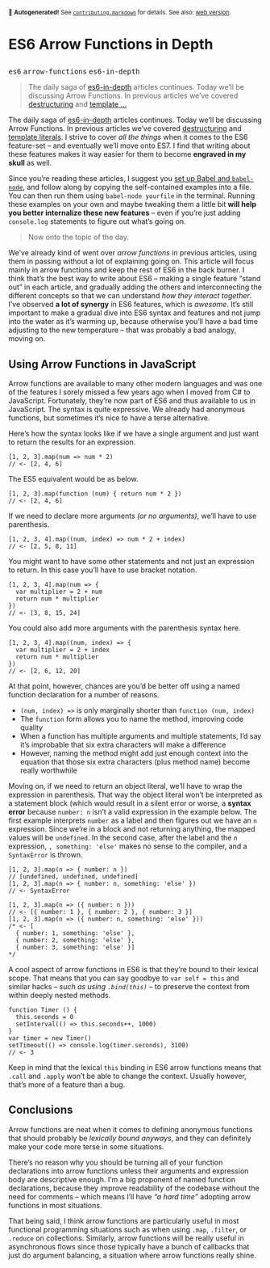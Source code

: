 <sub>&#x1F6A8; <strong>Autogenerated!</strong> See <a href="https://github.com/ponyfoo/articles/tree/noindex/contributing.markdown"><code>contributing.markdown</code></a> for details. See also: <a href="https://ponyfoo.com/articles/es6-arrow-functions-in-depth">web version</a>.</sub>

<a href="https://ponyfoo.com/articles/es6-arrow-functions-in-depth"><div></div></a>

<h1><p>ES6 Arrow Functions in Depth</p></h1>

<p><kbd>es6</kbd> <kbd>arrow-functions</kbd> <kbd>es6-in-depth</kbd></p>

<blockquote><p>The daily saga of <a href="https://ponyfoo.com/articles/tagged/es6-in-depth">es6-in-depth</a> articles continues. Today we&#x2019;ll be discussing Arrow Functions. In previous articles we&#x2019;ve covered <a href="https://ponyfoo.com/articles/es6-destructuring-in-depth">destructuring</a> and <a href="https://ponyfoo.com/articles/es6-template-strings-in-depth">template &#x2026;</a></p></blockquote>

<div><p>The daily saga of <a href="https://ponyfoo.com/articles/tagged/es6-in-depth">es6-in-depth</a> articles continues. Today we&#x2019;ll be discussing Arrow Functions. In previous articles we&#x2019;ve covered <a href="https://ponyfoo.com/articles/es6-destructuring-in-depth">destructuring</a> and <a href="https://ponyfoo.com/articles/es6-template-strings-in-depth">template literals</a>. I strive to cover <em>all the things</em> when it comes to the ES6 feature-set &#x2013; and eventually we&#x2019;ll move onto ES7. I find that writing about these features makes it way easier for them to become <strong>engraved in my skull</strong> as well.</p></div>

<div></div>

<div><p>Since you&#x2019;re reading these articles, I suggest you <a href="https://ponyfoo.com/articles/universal-react-babel#setting-up-babel">set up Babel and <code class="md-code md-code-inline">babel-node</code></a>, and follow along by copying the self-contained examples into a file. You can then run them using <code class="md-code md-code-inline">babel-node yourfile</code> in the terminal. Running these examples on your own and maybe tweaking them a little bit <strong>will help you better internalize these new features</strong> &#x2013; even if you&#x2019;re just adding <code class="md-code md-code-inline">console.log</code> statements to figure out what&#x2019;s going on.</p> <blockquote> <p>Now onto the topic of the day.</p> </blockquote> <p>We&#x2019;ve already kind of went over <em>arrow functions</em> in previous articles, using them in passing without a lot of explaining going on. This article will focus mainly in arrow functions and keep the rest of ES6 in the back burner. I think that&#x2019;s the best way to write about ES6 &#x2013; making a single feature &#x201C;stand out&#x201D; in each article, and gradually adding the others and interconnecting the different concepts so that we can understand <em>how they interact together</em>. I&#x2019;ve observed <strong>a lot of synergy</strong> in ES6 features, which is <em>awesome</em>. It&#x2019;s still important to make a gradual dive into ES6 syntax and features and not jump into the water as it&#x2019;s warming up, because otherwise you&#x2019;ll have a bad time adjusting to the new temperature &#x2013; that was probably a bad analogy, moving on.</p></div>

<div><h2 id="using-arrow-functions-in-javascript">Using Arrow Functions in JavaScript</h2> <p>Arrow functions are available to many other modern languages and was one of the features I sorely missed a few years ago when I moved from C# to JavaScript. Fortunately, they&#x2019;re now part of ES6 and thus available to us in JavaScript. The syntax is quite expressive. We already had anonymous functions, but sometimes it&#x2019;s nice to have a terse alternative.</p> <p>Here&#x2019;s how the syntax looks like if we have a single argument and just want to return the results for an expression.</p> <pre class="md-code-block"><code class="md-code md-lang-javascript">[<span class="md-code-number">1</span>, <span class="md-code-number">2</span>, <span class="md-code-number">3</span>].map(num =&gt; num * <span class="md-code-number">2</span>)
<span class="md-code-comment">// &lt;- [2, 4, 6]</span>
</code></pre> <p>The ES5 equivalent would be as below.</p> <pre class="md-code-block"><code class="md-code md-lang-javascript">[<span class="md-code-number">1</span>, <span class="md-code-number">2</span>, <span class="md-code-number">3</span>].map(<span class="md-code-function"><span class="md-code-keyword">function</span> <span class="md-code-params">(num)</span> </span>{ <span class="md-code-keyword">return</span> num * <span class="md-code-number">2</span> })
<span class="md-code-comment">// &lt;- [2, 4, 6]</span>
</code></pre> <p>If we need to declare more arguments <em>(or no arguments)</em>, we&#x2019;ll have to use parenthesis.</p> <pre class="md-code-block"><code class="md-code md-lang-javascript">[<span class="md-code-number">1</span>, <span class="md-code-number">2</span>, <span class="md-code-number">3</span>, <span class="md-code-number">4</span>].map((num, index) =&gt; num * <span class="md-code-number">2</span> + index)
<span class="md-code-comment">// &lt;- [2, 5, 8, 11]</span>
</code></pre> <p>You might want to have some other statements and not just an expression to return. In this case you&#x2019;ll have to use bracket notation.</p> <pre class="md-code-block"><code class="md-code md-lang-javascript">[<span class="md-code-number">1</span>, <span class="md-code-number">2</span>, <span class="md-code-number">3</span>, <span class="md-code-number">4</span>].map(num =&gt; {
  <span class="md-code-keyword">var</span> multiplier = <span class="md-code-number">2</span> + num
  <span class="md-code-keyword">return</span> num * multiplier
})
<span class="md-code-comment">// &lt;- [3, 8, 15, 24]</span>
</code></pre> <p>You could also add more arguments with the parenthesis syntax here.</p> <pre class="md-code-block"><code class="md-code md-lang-javascript">[<span class="md-code-number">1</span>, <span class="md-code-number">2</span>, <span class="md-code-number">3</span>, <span class="md-code-number">4</span>].map((num, index) =&gt; {
  <span class="md-code-keyword">var</span> multiplier = <span class="md-code-number">2</span> + index
  <span class="md-code-keyword">return</span> num * multiplier
})
<span class="md-code-comment">// &lt;- [2, 6, 12, 20]</span>
</code></pre> <p>At that point, however, chances are you&#x2019;d be better off using a named function declaration for a number of reasons.</p> <ul> <li><code class="md-code md-code-inline">(num, index) =&gt;</code> is only marginally shorter than <code class="md-code md-code-inline">function (num, index)</code></li> <li>The <code class="md-code md-code-inline">function</code> form allows you to name the method, improving code quality</li> <li>When a function has multiple arguments and multiple statements, I&#x2019;d say it&#x2019;s improbable that six extra characters will make a difference</li> <li>However, naming the method might add just enough context into the equation that those six extra characters (plus method name) become really worthwhile</li> </ul> <p>Moving on, if we need to return an object literal, we&#x2019;ll have to wrap the expression in parenthesis. That way the object literal won&#x2019;t be interpreted as a statement block (which would result in a silent error or worse, a <strong>syntax error</strong> because <code class="md-code md-code-inline">number: n</code> isn&#x2019;t a valid expression in the example below. The first example interprets <code class="md-code md-code-inline">number</code> as a label and then figures out we have an <code class="md-code md-code-inline">n</code> expression. Since we&#x2019;re in a block and not returning anything, the mapped values will be <code class="md-code md-code-inline">undefined</code>. In the second case, after the label and the <code class="md-code md-code-inline">n</code> expression, <code class="md-code md-code-inline">, something: &apos;else&apos;</code> makes no sense to the compiler, and a <code class="md-code md-code-inline">SyntaxError</code> is thrown.</p> <pre class="md-code-block"><code class="md-code md-lang-javascript">[<span class="md-code-number">1</span>, <span class="md-code-number">2</span>, <span class="md-code-number">3</span>].map(n =&gt; { number: n })
<span class="md-code-comment">// [undefined, undefined, undefined]</span>
[<span class="md-code-number">1</span>, <span class="md-code-number">2</span>, <span class="md-code-number">3</span>].map(n =&gt; { number: n, something: <span class="md-code-string">&apos;else&apos;</span> })
<span class="md-code-comment">// &lt;- SyntaxError</span>
</code></pre> <pre class="md-code-block"><code class="md-code md-lang-javascript">[<span class="md-code-number">1</span>, <span class="md-code-number">2</span>, <span class="md-code-number">3</span>].map(n =&gt; ({ number: n }))
<span class="md-code-comment">// &lt;- [{ number: 1 }, { number: 2 }, { number: 3 }]</span>
[<span class="md-code-number">1</span>, <span class="md-code-number">2</span>, <span class="md-code-number">3</span>].map(n =&gt; ({ number: n, something: <span class="md-code-string">&apos;else&apos;</span> }))
<span class="md-code-comment">/* &lt;- [
  { number: 1, something: &apos;else&apos; },
  { number: 2, something: &apos;else&apos; },
  { number: 3, something: &apos;else&apos; }]
*/</span>
</code></pre> <p>A cool aspect of arrow functions in ES6 is that they&#x2019;re bound to their lexical scope. That means that you can say goodbye to <code class="md-code md-code-inline">var self = this</code> and similar hacks <em>&#x2013; such as using <code class="md-code md-code-inline">.bind(this)</code> &#x2013;</em> to preserve the context from within deeply nested methods.</p> <pre class="md-code-block"><code class="md-code md-lang-javascript"><span class="md-code-function"><span class="md-code-keyword">function</span> <span class="md-code-title">Timer</span> <span class="md-code-params">()</span> </span>{
  <span class="md-code-keyword">this</span>.seconds = <span class="md-code-number">0</span>
  setInterval(() =&gt; <span class="md-code-keyword">this</span>.seconds++, <span class="md-code-number">1000</span>)
}
<span class="md-code-keyword">var</span> timer = <span class="md-code-keyword">new</span> Timer()
setTimeout(() =&gt; <span class="md-code-built_in">console</span>.log(timer.seconds), <span class="md-code-number">3100</span>)
<span class="md-code-comment">// &lt;- 3</span>
</code></pre> <p>Keep in mind that the lexical <code class="md-code md-code-inline">this</code> binding in ES6 arrow functions means that <code class="md-code md-code-inline">.call</code> and <code class="md-code md-code-inline">.apply</code> won&#x2019;t be able to change the context. Usually however, that&#x2019;s more of a feature than a bug.</p> <h2 id="conclusions">Conclusions</h2> <p>Arrow functions are neat when it comes to defining anonymous functions that should probably be <em>lexically bound anyways</em>, and they can definitely make your code more terse in some situations.</p> <p>There&#x2019;s no reason why you should be turning all of your function declarations into arrow functions unless their arguments and expression body are descriptive enough. I&#x2019;m a big proponent of named function declarations, because they improve readability of the codebase without the need for comments &#x2013; which means I&#x2019;ll have <em>&#x201C;a hard time&#x201D;</em> adopting arrow functions in most situations.</p> <p>That being said, I think arrow functions are particularly useful in most functional programming situations such as when using <code class="md-code md-code-inline">.map</code>, <code class="md-code md-code-inline">.filter</code>, or <code class="md-code md-code-inline">.reduce</code> on collections. Similarly, arrow functions will be really useful in asynchronous flows since those typically have a bunch of callbacks that just do argument balancing, a situation where arrow functions really shine.</p></div>
